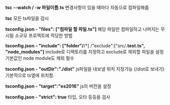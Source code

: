 **tsc --watch / -w  파일이름.ts**
변경사항이 있을 때마다 자동으로 컴파일해줌


**tsc**
모든 ts파일을 감시


**tsconfig.json - "files": ["컴파일 할 파일.ts"]**
해당 파일만 컴파일하고 나머지는 무시됨
소규모 프로젝트에 적당한 방법


**tsconfig.json - "include": ["folder"/**/*] /"exclude":["src/**.test.ts", "node_modules"]**
include로 디렉토리를 지정하고
exclude로 제외할 파일을 설정 
기본값인 node module도 제외 필수


**tsconfig.json - "outDir":"./dist"**
js파일을 내보낼 위치 지정가능 (/dist로 보내기)
기본적으로 ts옆에 위치함. 


**tsconfig.json - "target":"es2016"**
js의 버전을 설정


**tsconfig.json - "strict": true**
타입, 오타 등등을 검사